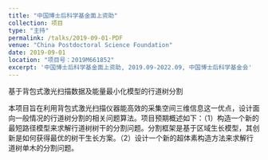 ```yaml
---
title: "中国博士后科学基金面上资助"
collection: 项目
type: "主持"
permalink: /talks/2019-09-01-PDF
venue: "China Postdoctoral Science Foundation"
date: 2019-09-01
location: "项目号：2019M661852"
excerpt: '中国博士后科学基金面上资助, 2019.09-2022.09, 中国博士后科学基金会'
---
```


基于背包式激光扫描数据及能量最小化模型的行道树分割

本项目旨在利用背包式激光扫描仪器能高效的采集空间三维信息这一优点，设计面向一般情况的行道树分割的相关问题算法。项目预期概述如下：（1）构造一个新的最短路径模型来求解行道树树干的分割问题。分割框架是基于区域生长模型，其创新是如何获得最优的树干生长方案。（2）设计一个新的超体素构造方法来求解行道树单木的分割问题。